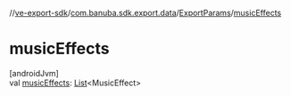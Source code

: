 //[ve-export-sdk](../../../index.md)/[com.banuba.sdk.export.data](../index.md)/[ExportParams](index.md)/[musicEffects](music-effects.md)

# musicEffects

[androidJvm]\
val [musicEffects](music-effects.md): [List](https://kotlinlang.org/api/latest/jvm/stdlib/kotlin.collections/-list/index.html)&lt;MusicEffect&gt;

